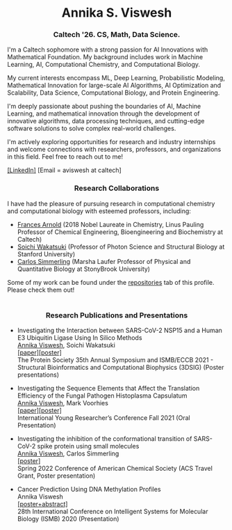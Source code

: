 <h1 align="center">Annika S. Viswesh</h1>
<h3 align="center">Caltech '26. CS, Math, Data Science.</h3>

I'm a Caltech sophomore with a strong passion for AI Innovations with Mathematical Foundation. My background includes work in Machine Learning, AI, Computational Chemistry, and Computational Biology. 

My current interests encompass ML, Deep Learning, Probabilistic Modeling, Mathematical Innovation for large-scale AI Algorithms, AI Optimization and Scalability, Data Science, Computational Biology, and Protein Engineering. 

I'm deeply passionate about pushing the boundaries of AI, Machine Learning, and mathematical innovation through the development of innovative algorithms, data processing techniques, and cutting-edge software solutions to solve complex real-world challenges.  

I'm actively exploring opportunities for research and industry internships and welcome connections with researchers, professors, and organizations in this field. Feel free to reach out to me!

[[LinkedIn]](https://www.linkedin.com/in/annikaviswesh/) [Email = aviswesh at caltech]

<h3 align="center">Research Collaborations</h3>

I have had the pleasure of pursuing research in computational chemistry and computational biology with esteemed professors, including:

- [Frances Arnold](http://fhalab.caltech.edu/) (2018 Nobel Laureate in Chemistry, Linus Pauling Professor of Chemical Engineering, Bioengineering and Biochemistry at Caltech)
- [Soichi Wakatsuki](https://med.stanford.edu/wakatsukilab.html) (Professor of Photon Science and Structural Biology at Stanford University)
- [Carlos Simmerling](https://www.simmerlinglab.org/) (Marsha Laufer Professor of Physical and Quantitative Biology at StonyBrook University)

Some of my work can be found under the [repositories](https://github.com/asviswesh?tab=repositories) tab of this profile. Please check them out!
<br>
<br>
<h3 align="center">Research Publications and Presentations</h3>

- Investigating the Interaction between SARS-CoV-2 NSP15 and a Human E3 Ubiquitin Ligase Using In Silico Methods
<br><ins>Annika Viswesh</ins>, Soichi Wakatsuki
<br>[[paper]](https://github.com/asviswesh/wakatsuki_stanford/blob/main/AnnikaViswesh_Biophysical_Journal_NSP15_RNF41_Abstract%2BPaper.pdf)[[poster]](https://github.com/asviswesh/wakatsuki_stanford/blob/main/AnnikaViswesh_Stanford_Research_RNF41_SARS-CoV-2_Poster_2020.pdf)
<br>The Protein Society 35th Annual Symposium and ISMB/ECCB 2021 - Structural Bioinformatics and Computational Biophysics (3DSIG) (Poster presentations)

- Investigating the Sequence Elements that Affect the Translation Efficiency of the Fungal Pathogen Histoplasma Capsulatum
<br><ins>Annika Viswesh</ins>, Mark Voorhies
<br>[[paper]](https://past.the-iyrc.org/annika-viswesh.html)[[poster]](https://github.com/asviswesh/sil_ucsf/blob/2037e4ea3f6e059d0d94045166fe78f2de5459a3/AnnikaViswesh_UCSF_Research_Histoplasma_Poster_2019.pdf)
<br>International Young Researcher’s Conference Fall 2021 (Oral Presentation)

- Investigating the inhibition of the conformational transition of SARS-CoV-2 spike protein using small molecules
<br><ins>Annika Viswesh</ins>, Carlos Simmerling
<br>[[poster]](https://github.com/asviswesh/simmerling_stonybrook_public/blob/9f0d05145cbd5cc5cd85ac403f7ef35aafe3fae0/AnnikaViswesh_Simons_Research_SpikeProtein_Poster_2021.pdf)
<br>Spring 2022 Conference of American Chemical Society (ACS Travel Grant, Poster presentation)

- Cancer Prediction Using DNA Methylation Profiles
<br>Annika Viswesh</ins>
<br>[[poster+abstract]](https://f1000research.com/posters/10-269)
<br>28th International Conference on Intelligent Systems for Molecular Biology (ISMB) 2020 (Presentation)






